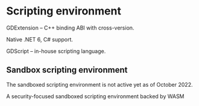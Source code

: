 # Scripting environment

GDExtension – C++ binding ABI with cross-version.

Native .NET 6, C# support.

GDScript – in-house scripting language.

## Sandbox scripting environment

The sandboxed scripting environment is not active yet as of October 2022.

A security-focused sandboxed scripting environment backed by WASM
